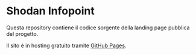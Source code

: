 # Shodan Infopoint

Questa repository contiene il codice sorgente della landing page pubblica del progetto.

Il sito è in hosting gratuito tramite [GitHub Pages](https://pages.github.com/).